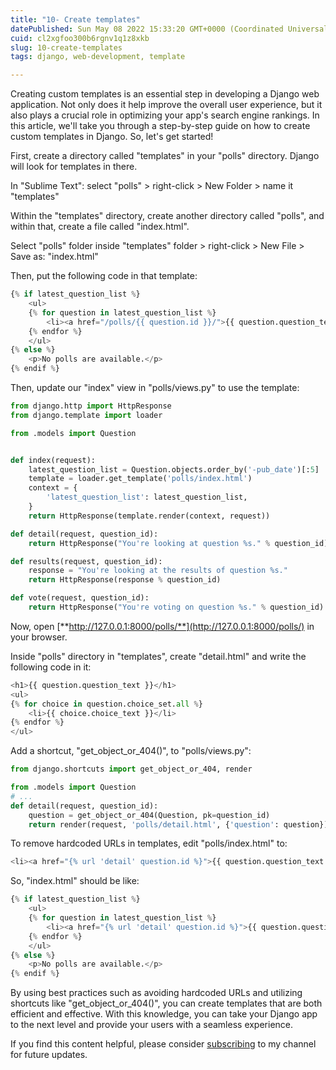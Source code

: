 ```yaml
---
title: "10- Create templates"
datePublished: Sun May 08 2022 15:33:20 GMT+0000 (Coordinated Universal Time)
cuid: cl2xgfoo300b6rgnv1q1z8xkb
slug: 10-create-templates
tags: django, web-development, template

---
```


Creating custom templates is an essential step in developing a Django web application. Not only does it help improve the overall user experience, but it also plays a crucial role in optimizing your app's search engine rankings. In this article, we'll take you through a step-by-step guide on how to create custom templates in Django. So, let's get started!

First, create a directory called "templates" in your "polls" directory. Django will look for templates in there.

In "Sublime Text": select "polls" &gt; right-click &gt; New Folder &gt; name it "templates"

Within the "templates" directory, create another directory called "polls", and within that, create a file called "index.html".

Select "polls" folder inside "templates" folder &gt; right-click &gt; New File &gt; Save as: "index.html"

Then, put the following code in that template:

```python
{% if latest_question_list %}
    <ul>
    {% for question in latest_question_list %}
        <li><a href="/polls/{{ question.id }}/">{{ question.question_text }}</a></li>
    {% endfor %}
    </ul>
{% else %}
    <p>No polls are available.</p>
{% endif %}
```

Then, update our "index" view in "polls/views.py" to use the template:

```python
from django.http import HttpResponse
from django.template import loader

from .models import Question


def index(request):
    latest_question_list = Question.objects.order_by('-pub_date')[:5]
    template = loader.get_template('polls/index.html')
    context = {
        'latest_question_list': latest_question_list,
    }
    return HttpResponse(template.render(context, request))

def detail(request, question_id):
    return HttpResponse("You're looking at question %s." % question_id)

def results(request, question_id):
    response = "You're looking at the results of question %s."
    return HttpResponse(response % question_id)

def vote(request, question_id):
    return HttpResponse("You're voting on question %s." % question_id)
```

Now, open [**http://127.0.0.1:8000/polls/**](http://127.0.0.1:8000/polls/) in your browser.

Inside "polls" directory in "templates", create "detail.html" and write the following code in it:

```python
<h1>{{ question.question_text }}</h1>
<ul>
{% for choice in question.choice_set.all %}
    <li>{{ choice.choice_text }}</li>
{% endfor %}
</ul>
```

Add a shortcut, "get\_object\_or\_404()", to "polls/views.py":

```python
from django.shortcuts import get_object_or_404, render

from .models import Question
# ...
def detail(request, question_id):
    question = get_object_or_404(Question, pk=question_id)
    return render(request, 'polls/detail.html', {'question': question})
```

To remove hardcoded URLs in templates, edit "polls/index.html" to:

```python
<li><a href="{% url 'detail' question.id %}">{{ question.question_text }}</a></li>
```

So, "index.html" should be like:

```python
{% if latest_question_list %}
    <ul>
    {% for question in latest_question_list %}
        <li><a href="{% url 'detail' question.id %}">{{ question.question_text }}</a></li>
    {% endfor %}
    </ul>
{% else %}
    <p>No polls are available.</p>
{% endif %}
```

By using best practices such as avoiding hardcoded URLs and utilizing shortcuts like "get\_object\_or\_404()", you can create templates that are both efficient and effective. With this knowledge, you can take your Django app to the next level and provide your users with a seamless experience.

If you find this content helpful, please consider [subscribing](https://www.youtube.com/channel/UCpbWlHEqBSnJb6i4UemXQpA?sub_confirmation=1) to my channel for future updates.